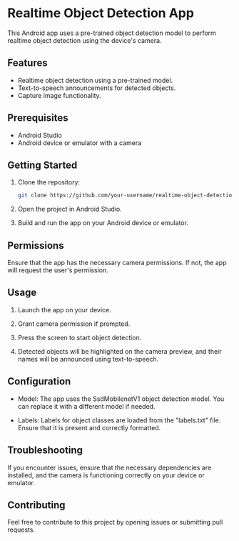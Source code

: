 # Realtime Object Detection App

This Android app uses a pre-trained object detection model to perform realtime object detection using the device's camera.

## Features

- Realtime object detection using a pre-trained model.
- Text-to-speech announcements for detected objects.
- Capture image functionality.

## Prerequisites

- Android Studio
- Android device or emulator with a camera

## Getting Started

1. Clone the repository:

    ```bash
    git clone https://github.com/your-username/realtime-object-detection-app.git
    ```

2. Open the project in Android Studio.

3. Build and run the app on your Android device or emulator.

## Permissions

Ensure that the app has the necessary camera permissions. If not, the app will request the user's permission.

## Usage

1. Launch the app on your device.

2. Grant camera permission if prompted.

3. Press the screen to start object detection.

4. Detected objects will be highlighted on the camera preview, and their names will be announced using text-to-speech.


## Configuration

- Model: The app uses the SsdMobilenetV1 object detection model. You can replace it with a different model if needed.

- Labels: Labels for object classes are loaded from the "labels.txt" file. Ensure that it is present and correctly formatted.

## Troubleshooting

If you encounter issues, ensure that the necessary dependencies are installed, and the camera is functioning correctly on your device or emulator.

## Contributing

Feel free to contribute to this project by opening issues or submitting pull requests.
